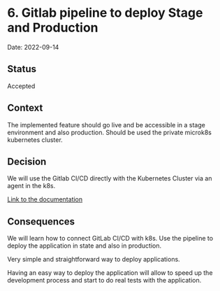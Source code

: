 # 6. Gitlab pipeline to deploy Stage and Production

Date: 2022-09-14

## Status

Accepted

## Context

The implemented feature should go live and be accessible in a stage environment and also production. Should be used the
private microk8s kubernetes cluster.

## Decision

We will use the Gitlab CI/CD directly with the Kubernetes Cluster via an agent in the k8s.

[Link to the documentation](https://docs.gitlab.com/ee/user/clusters/agent/ci_cd_workflow.html)

## Consequences

We will learn how to connect GitLab CI/CD with k8s. Use the pipeline to deploy the application in state and also in
production.

Very simple and straightforward way to deploy applications.

Having an easy way to deploy the application will allow to speed up the development process and start to do real tests
with the application.